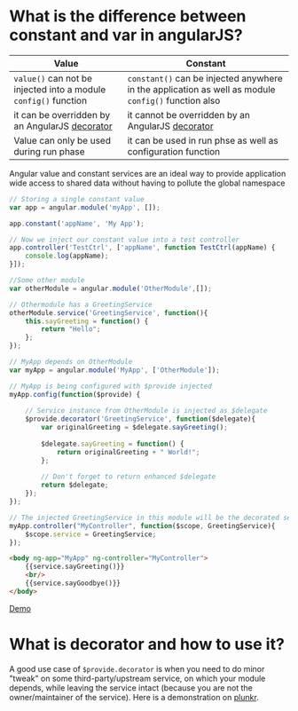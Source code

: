 # What is the difference between constant and var in angularJS?

| Value      | Constant | 
|------------|----------|
| ```value()``` can not be injected into a module ```config()``` function   | ```constant()``` can be injected anywhere in the application as well as module ```config()``` function also| 
| it can be overridden by an AngularJS [decorator](https://docs.angularjs.org/api/auto/service/$provide#decorator) | it cannot be overridden by an AngularJS [decorator](https://docs.angularjs.org/api/auto/service/$provide#decorator) |
| Value can only be used during run phase | it can be used in run phse as well as configuration function |

Angular value and constant services are an ideal way to provide application wide access to shared data without having to pollute the global namespace

```js
// Storing a single constant value
var app = angular.module('myApp', []);

app.constant('appName', 'My App');

// Now we inject our constant value into a test controller
app.controller('TestCtrl', ['appName', function TestCtrl(appName) {
    console.log(appName);
}]);
```

```js
//Some other module
var otherModule = angular.module('OtherModule',[]);

// Othermodule has a GreetingService
otherModule.service('GreetingService', function(){
    this.sayGreeting = function() {
        return "Hello";
    };
});

// MyApp depends on OtherModule
var myApp = angular.module('MyApp', ['OtherModule']);

// MyApp is being configured with $provide injected
myApp.config(function($provide) {
   
    // Service instance from OtherModule is injected as $delegate
    $provide.decorator('GreetingService', function($delegate){
        var originalGreeting = $delegate.sayGreeting();
        
        $delegate.sayGreeting = function() {
            return originalGreeting + " World!";
        };
       
        // Don't forget to return enhanced $delegate
        return $delegate;
    });
});

// The injected GreetingService in this module will be the decorated service
myApp.controller("MyController", function($scope, GreetingService){
    $scope.service = GreetingService;
});
```
```html
<body ng-app="MyApp" ng-controller="MyController">
    {{service.sayGreeting()}}
    <br/>
    {{service.sayGoodbye()}}
</body>
```
[Demo](http://jsfiddle.net/anandmanisankar/jd86qerb/)

# What is decorator and how to use it?

A good use case of ```$provide.decorator``` is when you need to do minor "tweak" on some third-party/upstream service, on which your module depends, while leaving the service intact (because you are not the owner/maintainer of the service). Here is a demonstration on [plunkr](https://plnkr.co/edit/lj9srM2KXZmwmTxLb1p7?p=preview).

